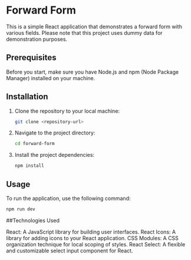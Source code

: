 # Forward Form

This is a simple React application that demonstrates a forward form with various fields. Please note that this project uses dummy data for demonstration purposes.

## Prerequisites

Before you start, make sure you have Node.js and npm (Node Package Manager) installed on your machine.

## Installation

1. Clone the repository to your local machine:

   ```bash
   git clone <repository-url>
   ```

2. Navigate to the project directory:

   ```bash
   cd forward-form
   ```

3. Install the project dependencies:

   ```bash
   npm install
   ```

## Usage

To run the application, use the following command:

```bash
npm run dev
```

##Technologies Used

React: A JavaScript library for building user interfaces.
React Icons: A library for adding icons to your React application.
CSS Modules: A CSS organization technique for local scoping of styles.
React Select: A flexible and customizable select input component for React.
